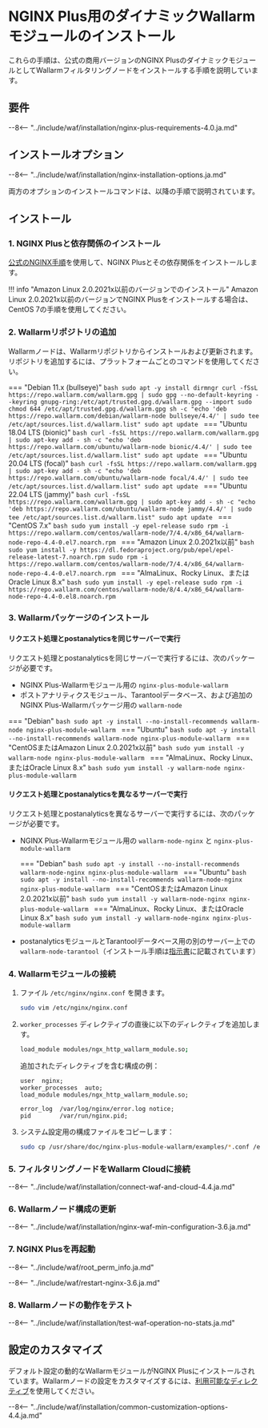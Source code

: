 [img-wl-console-users]: ../images/check-user-no-2fa.png
[wallarm-status-instr]: ../admin-en/configure-statistics-service.ja.md
[memory-instr]: ../admin-en/configuration-guides/allocate-resources-for-node.ja.md
[waf-directives-instr]: ../admin-en/configure-parameters-en.ja.md
[ptrav-attack-docs]: ../attacks-vulns-list.ja.md#path-traversal
[attacks-in-ui-image]: ../images/admin-guides/test-attacks-quickstart.png
[waf-mode-instr]: ../admin-en/configure-wallarm-mode.ja.md
[logging-instr]: ../admin-en/configure-logging.ja.md
[proxy-balancer-instr]: ../admin-en/using-proxy-or-balancer-en.ja.md
[process-time-limit-instr]: ../admin-en/configure-parameters-en.ja.md#wallarm_process_time_limit
[configure-selinux-instr]: ../admin-en/configure-selinux.ja.md
[configure-proxy-balancer-instr]: ../admin-en/configuration-guides/access-to-wallarm-api-via-proxy.ja.md
[update-instr]: ../updating-migrating/nginx-modules.ja.md
[install-postanalytics-docs]: ../../admin-en/installation-postanalytics-en/
[waf-mode-recommendations]: ../about-wallarm/deployment-best-practices.ja.md#follow-recommended-onboarding-steps
[ip-lists-docs]: ../user-guides/ip-lists/overview.ja.md
[versioning-policy]: ../updating-migrating/versioning-policy.ja.md#version-list
[install-postanalytics-instr]: ../admin-en/installation-postanalytics-en.ja.md
[waf-installation-instr-latest]: /installation/nginx-plus/
[img-node-with-several-instances]: ../images/user-guides/nodes/wallarm-node-with-two-instances.png
[img-create-wallarm-node]: ../images/user-guides/nodes/create-cloud-node.png
[nginx-custom]: custom/custom-nginx-version.ja.md

# NGINX Plus用のダイナミックWallarmモジュールのインストール

これらの手順は、公式の商用バージョンのNGINX PlusのダイナミックモジュールとしてWallarmフィルタリングノードをインストールする手順を説明しています。

## 要件

--8<-- "../include/waf/installation/nginx-plus-requirements-4.0.ja.md"

## インストールオプション

--8<-- "../include/waf/installation/nginx-installation-options.ja.md"

両方のオプションのインストールコマンドは、以降の手順で説明されています。

## インストール

### 1. NGINX Plusと依存関係のインストール

[公式のNGINX手順](https://www.nginx.com/resources/admin-guide/installing-nginx-plus/)を使用して、NGINX Plusとその依存関係をインストールします。

!!! info "Amazon Linux 2.0.2021x以前のバージョンでのインストール"
    Amazon Linux 2.0.2021x以前のバージョンでNGINX Plusをインストールする場合は、CentOS 7の手順を使用してください。

### 2. Wallarmリポジトリの追加

Wallarmノードは、Wallarmリポジトリからインストールおよび更新されます。リポジトリを追加するには、プラットフォームごとのコマンドを使用してください。

=== "Debian 11.x (bullseye)"
    ```bash
    sudo apt -y install dirmngr
    curl -fSsL https://repo.wallarm.com/wallarm.gpg | sudo gpg --no-default-keyring --keyring gnupg-ring:/etc/apt/trusted.gpg.d/wallarm.gpg --import
    sudo chmod 644 /etc/apt/trusted.gpg.d/wallarm.gpg
    sh -c "echo 'deb https://repo.wallarm.com/debian/wallarm-node bullseye/4.4/' | sudo tee /etc/apt/sources.list.d/wallarm.list"
    sudo apt update
    ```
=== "Ubuntu 18.04 LTS (bionic)"
    ```bash
    curl -fsSL https://repo.wallarm.com/wallarm.gpg | sudo apt-key add -
    sh -c "echo 'deb https://repo.wallarm.com/ubuntu/wallarm-node bionic/4.4/' | sudo tee /etc/apt/sources.list.d/wallarm.list"
    sudo apt update
    ```
=== "Ubuntu 20.04 LTS (focal)"
    ```bash
    curl -fsSL https://repo.wallarm.com/wallarm.gpg | sudo apt-key add -
    sh -c "echo 'deb https://repo.wallarm.com/ubuntu/wallarm-node focal/4.4/' | sudo tee /etc/apt/sources.list.d/wallarm.list"
    sudo apt update
    ```
=== "Ubuntu 22.04 LTS (jammy)"
    ```bash
    curl -fsSL https://repo.wallarm.com/wallarm.gpg | sudo apt-key add -
    sh -c "echo 'deb https://repo.wallarm.com/ubuntu/wallarm-node jammy/4.4/' | sudo tee /etc/apt/sources.list.d/wallarm.list"
    sudo apt update
    ```
=== "CentOS 7.x"
    ```bash
    sudo yum install -y epel-release
    sudo rpm -i https://repo.wallarm.com/centos/wallarm-node/7/4.4/x86_64/wallarm-node-repo-4.4-0.el7.noarch.rpm
    ```
=== "Amazon Linux 2.0.2021x以前"
    ```bash
    sudo yum install -y https://dl.fedoraproject.org/pub/epel/epel-release-latest-7.noarch.rpm
    sudo rpm -i https://repo.wallarm.com/centos/wallarm-node/7/4.4/x86_64/wallarm-node-repo-4.4-0.el7.noarch.rpm
    ```
=== "AlmaLinux、Rocky Linux、またはOracle Linux 8.x"
    ```bash
    sudo yum install -y epel-release
    sudo rpm -i https://repo.wallarm.com/centos/wallarm-node/8/4.4/x86_64/wallarm-node-repo-4.4-0.el8.noarch.rpm
    ```

### 3. Wallarmパッケージのインストール

#### リクエスト処理とpostanalyticsを同じサーバーで実行

リクエスト処理とpostanalyticsを同じサーバーで実行するには、次のパッケージが必要です。

* NGINX Plus-Wallarmモジュール用の `nginx-plus-module-wallarm`
* ポストアナリティクスモジュール、Tarantoolデータベース、および追加のNGINX Plus-Wallarmパッケージ用の `wallarm-node`

=== "Debian"
    ```bash
    sudo apt -y install --no-install-recommends wallarm-node nginx-plus-module-wallarm
    ```
=== "Ubuntu"
    ```bash
    sudo apt -y install --no-install-recommends wallarm-node nginx-plus-module-wallarm
    ```
=== "CentOSまたはAmazon Linux 2.0.2021x以前"
    ```bash
    sudo yum install -y wallarm-node nginx-plus-module-wallarm
    ```
=== "AlmaLinux、Rocky Linux、またはOracle Linux 8.x"
    ```bash
    sudo yum install -y wallarm-node nginx-plus-module-wallarm
    ```

#### リクエスト処理とpostanalyticsを異なるサーバーで実行

リクエスト処理とpostanalyticsを異なるサーバーで実行するには、次のパッケージが必要です。

* NGINX Plus-Wallarmモジュール用の `wallarm-node-nginx` と `nginx-plus-module-wallarm`

    === "Debian"
        ```bash
        sudo apt -y install --no-install-recommends wallarm-node-nginx nginx-plus-module-wallarm
        ```
    === "Ubuntu"
        ```bash
        sudo apt -y install --no-install-recommends wallarm-node-nginx nginx-plus-module-wallarm
        ```
    === "CentOSまたはAmazon Linux 2.0.2021x以前"
        ```bash
        sudo yum install -y wallarm-node-nginx nginx-plus-module-wallarm
        ```
    === "AlmaLinux、Rocky Linux、またはOracle Linux 8.x"
        ```bash
        sudo yum install -y wallarm-node-nginx nginx-plus-module-wallarm
        ```

* postanalyticsモジュールとTarantoolデータベース用の別のサーバー上での `wallarm-node-tarantool`（インストール手順は[指示書](../admin-en/installation-postanalytics-en.ja.md)に記載されています）

### 4. Wallarmモジュールの接続

1. ファイル `/etc/nginx/nginx.conf` を開きます。

    ```bash
    sudo vim /etc/nginx/nginx.conf
    ```
2. `worker_processes` ディレクティブの直後に以下のディレクティブを追加します。

    ```bash
    load_module modules/ngx_http_wallarm_module.so;
    ```

    追加されたディレクティブを含む構成の例：

    ```
    user  nginx;
    worker_processes  auto;
    load_module modules/ngx_http_wallarm_module.so;

    error_log  /var/log/nginx/error.log notice;
    pid        /var/run/nginx.pid;
    ```

3. システム設定用の構成ファイルをコピーします：

    ``` bash
    sudo cp /usr/share/doc/nginx-plus-module-wallarm/examples/*.conf /etc/nginx/conf.d/
    ```

### 5. フィルタリングノードをWallarm Cloudに接続

--8<-- "../include/waf/installation/connect-waf-and-cloud-4.4.ja.md"

### 6. Wallarmノード構成の更新

--8<-- "../include/waf/installation/nginx-waf-min-configuration-3.6.ja.md"

### 7. NGINX Plusを再起動

--8<-- "../include/waf/root_perm_info.ja.md"

--8<-- "../include/waf/restart-nginx-3.6.ja.md"

### 8. Wallarmノードの動作をテスト

--8<-- "../include/waf/installation/test-waf-operation-no-stats.ja.md"
## 設定のカスタマイズ

デフォルト設定の動的なWallarmモジュールがNGINX Plusにインストールされています。Wallarmノードの設定をカスタマイズするには、[利用可能なディレクティブ](../admin-en/configure-parameters-en.ja.md)を使用してください。

--8<-- "../include/waf/installation/common-customization-options-4.4.ja.md"